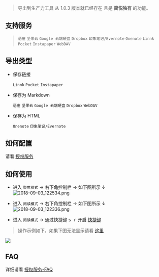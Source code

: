 > 导出到生产力工具 从 1.0.3 版本就已经存在 且是 **简悦独有** 的功能。

支持服务
---
>  `语雀` `坚果云` `Google 云端硬盘`  `Dropbox` `印象笔记/Evernote` `Onenote` `Linnk` `Pocket` `Instapaper` `WebDAV`

导出类型
---

- 保存链接

  `Linnk` `Pocket` `Instapaper`

- 保存为 Markdown

  `语雀` `坚果云` `Google 云端硬盘`  `Dropbox` `WebDAV`

- 保存为 HTML

  `Onenote`  `印象笔记/Evernote` 

如何配置
---
请看 [授权服务](授权服务)

如何使用
---
- 进入 `聚焦模式` → 右下角控制栏 → 如下图所示 ↓  
![2018-09-03_122534.png](https://i.loli.net/2018/09/03/5b8cb8789990c.png)

- 进入 `阅读模式` → 右下角控制栏 → 如下图所示 ↓  
![2018-09-03_122336.png](https://i.loli.net/2018/09/03/5b8cb82dc1524.png)

- 进入 `阅读模式` → 通过快捷键 <kbd>s r</kbd> 开启 [快捷键](快捷键) 

> 操作示例如下，如果下图无法显示请看 [这里](http://sr.ksria.cn/export.gif)

![](http://sr.ksria.cn/export.gif)

FAQ
---

详细请看 [授权服务-FAQ](授权服务-FAQ)
